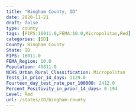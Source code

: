 ```yaml
---
title: "Bingham County, ID"
date: 2020-11-21
draft: false
type: county
tags: [FIPS:16011.0,FEMA:10.0,Micropolitan,Red]
categories: [ID]
County: Bingham County
State: ID
FIPS: 16011.0
FEMA_Region: 10.0
Population: 46811.0
NCHS_Urban_Rural_Classification: Micropolitan
Tests_in_prior_14_days: 1129.0
Fourteen_day_test_rate_per_100000: 2412.0
Percent_Positivity_in_prior_14_days: 0.194
Level: Red
url: /states/ID/bingham-county
---
```



